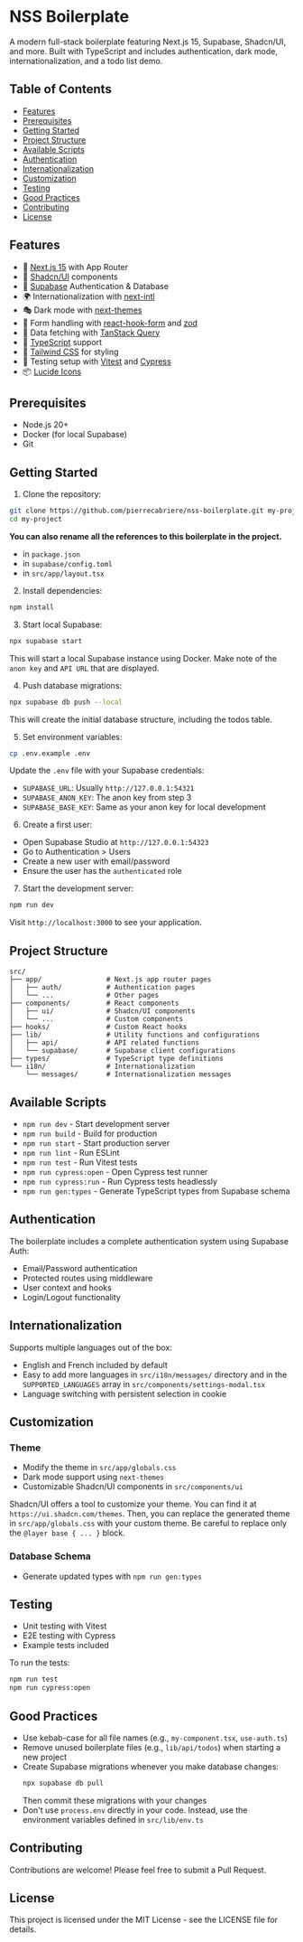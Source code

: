# NSS Boilerplate

A modern full-stack boilerplate featuring Next.js 15, Supabase, Shadcn/UI, and more. Built with TypeScript and includes authentication, dark mode, internationalization, and a todo list demo.

## Table of Contents

- [Features](#features)
- [Prerequisites](#prerequisites)
- [Getting Started](#getting-started)
- [Project Structure](#project-structure)
- [Available Scripts](#available-scripts)
- [Authentication](#authentication)
- [Internationalization](#internationalization)
- [Customization](#customization)
- [Testing](#testing)
- [Good Practices](#good-practices)
- [Contributing](#contributing)
- [License](#license)

## Features

- 🚀 [Next.js 15](https://nextjs.org/) with App Router
- 🎨 [Shadcn/UI](https://ui.shadcn.com/) components
- 🔐 [Supabase](https://supabase.com/) Authentication & Database
- 🌍 Internationalization with [next-intl](https://next-intl-docs.vercel.app/)
- 🎭 Dark mode with [next-themes](https://github.com/pacocoursey/next-themes)
- 📝 Form handling with [react-hook-form](https://react-hook-form.com/) and [zod](https://github.com/colinhacks/zod)
- 🔄 Data fetching with [TanStack Query](https://tanstack.com/query)
- 🎯 [TypeScript](https://www.typescriptlang.org/) support
- 💅 [Tailwind CSS](https://tailwindcss.com/) for styling
- 🧪 Testing setup with [Vitest](https://vitest.dev/) and [Cypress](https://www.cypress.io/)
- 📦 [Lucide Icons](https://lucide.dev/)

## Prerequisites

- Node.js 20+
- Docker (for local Supabase)
- Git

## Getting Started

1. Clone the repository:

```bash
git clone https://github.com/pierrecabriere/nss-boilerplate.git my-project
cd my-project
```

**You can also rename all the references to this boilerplate in the project.**

- in `package.json`
- in `supabase/config.toml`
- in `src/app/layout.tsx`

2. Install dependencies:

```bash
npm install
```

3. Start local Supabase:

```bash
npx supabase start
```

This will start a local Supabase instance using Docker. Make note of the `anon key` and `API URL` that are displayed.

4. Push database migrations:

```bash
npx supabase db push --local
```

This will create the initial database structure, including the todos table.

5. Set environment variables:

```bash
cp .env.example .env
```

Update the `.env` file with your Supabase credentials:

- `SUPABASE_URL`: Usually `http://127.0.0.1:54321`
- `SUPABASE_ANON_KEY`: The anon key from step 3
- `SUPABASE_BASE_KEY`: Same as your anon key for local development

6. Create a first user:

- Open Supabase Studio at `http://127.0.0.1:54323`
- Go to Authentication > Users
- Create a new user with email/password
- Ensure the user has the `authenticated` role

7. Start the development server:

```bash
npm run dev
```

Visit `http://localhost:3000` to see your application.

## Project Structure

```
src/
├── app/                # Next.js app router pages
│   ├── auth/           # Authentication pages
│   └── ...             # Other pages
├── components/         # React components
│   ├── ui/             # Shadcn/UI components
│   └── ...             # Custom components
├── hooks/              # Custom React hooks
├── lib/                # Utility functions and configurations
│   ├── api/            # API related functions
│   └── supabase/       # Supabase client configurations
├── types/              # TypeScript type definitions
└── i18n/               # Internationalization
    └── messages/       # Internationalization messages
```

## Available Scripts

- `npm run dev` - Start development server
- `npm run build` - Build for production
- `npm run start` - Start production server
- `npm run lint` - Run ESLint
- `npm run test` - Run Vitest tests
- `npm run cypress:open` - Open Cypress test runner
- `npm run cypress:run` - Run Cypress tests headlessly
- `npm run gen:types` - Generate TypeScript types from Supabase schema

## Authentication

The boilerplate includes a complete authentication system using Supabase Auth:

- Email/Password authentication
- Protected routes using middleware
- User context and hooks
- Login/Logout functionality

## Internationalization

Supports multiple languages out of the box:

- English and French included by default
- Easy to add more languages in `src/i18n/messages/` directory and in the `SUPPORTED_LANGUAGES` array in `src/components/settings-modal.tsx`
- Language switching with persistent selection in cookie

## Customization

### Theme

- Modify the theme in `src/app/globals.css`
- Dark mode support using `next-themes`
- Customizable Shadcn/UI components in `src/components/ui`

Shadcn/UI offers a tool to customize your theme. You can find it at `https://ui.shadcn.com/themes`. Then, you can replace the generated theme in `src/app/globals.css` with your custom theme. Be careful to replace only the `@layer base { ... }` block.

### Database Schema

- Generate updated types with `npm run gen:types`

## Testing

- Unit testing with Vitest
- E2E testing with Cypress
- Example tests included

To run the tests:

```bash
npm run test
npm run cypress:open
```

## Good Practices

- Use kebab-case for all file names (e.g., `my-component.tsx`, `use-auth.ts`)
- Remove unused boilerplate files (e.g., `lib/api/todos`) when starting a new project
- Create Supabase migrations whenever you make database changes:
  ```bash
  npx supabase db pull
  ```
  Then commit these migrations with your changes
- Don't use `process.env` directly in your code. Instead, use the environment variables defined in `src/lib/env.ts`

## Contributing

Contributions are welcome! Please feel free to submit a Pull Request.

## License

This project is licensed under the MIT License - see the LICENSE file for details.
